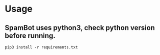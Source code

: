 # Usage

## SpamBot uses python3, check python version before running.

`pip3 install -r requirements.txt`

